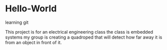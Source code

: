 # Hello-World
learning git

This project is for an electrical engineering class
the class is embedded systems
my group is creating a quadroped that will detect how far away it is from an object in front of it.
